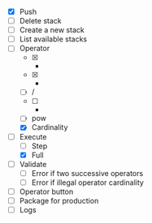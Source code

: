 - [x] Push
- [ ] Delete stack
- [ ] Create a new stack
- [ ] List available stacks
- [ ] Operator
    - [x] +
    - [x] -
    - [ ] /
    - [ ] *
    - [ ] pow
    - [x] Cardinality
- [ ] Execute
    - [ ] Step
    - [x] Full
- [ ] Validate
    - [ ] Error if two successive operators
    - [ ] Error if illegal operator cardinality
- [ ] Operator button
- [ ] Package for production
- [ ] Logs